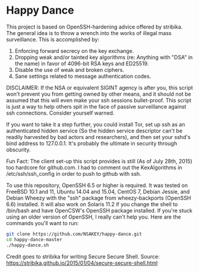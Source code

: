 Happy Dance
===================

This project is based on OpenSSH-hardening advice offered by stribika. The general idea is to throw a wrench into the works of illegal mass surveillance. This is accomplished by:

1. Enforcing forward secrecy on the key exchange.
2. Dropping weak and/or tainted key algorithms (re: Anything with "DSA" in the name) in favor of 4096-bit RSA keys and ED25519.
3. Disable the use of weak and broken ciphers.
4. Sane settings related to message authentication codes.

DISCLAIMER: If the NSA or equivalent SIGINT agency is after you, this script won't prevent you from getting owned by other means, and it should not be assumed that this will even make your ssh sessions bullet-proof. This script is just a way to help others spit in the face of passive surveillance against ssh connections. Consider yourself warned.

If you want to take it a step further, you could install Tor, set up ssh as an authenticated hidden service (So the hidden service descriptor can't be readily harvested by bad actors and researchers), and then set your sshd's bind address to 127.0.0.1. It's probably the ultimate in security through obscurity.

Fun Fact: The client set-up this script provides is still (As of July 28th, 2015) too hardcore for github.com. I had to comment out the KexAlgorithms in /etc/ssh/ssh_config in order to push to github with ssh. 

To use this repository, OpenSSH 6.5 or higher is required. It was tested on FreeBSD 10.1 and 11, Ubuntu 14.04 and 15.04, CentOS 7, Debian Jessie, and Debian Wheezy with the "ssh" package from wheezy-backports (OpenSSH 6.6) installed. It will also work on Solaris 11.2 if you change the shell to /bin/bash and have OpenCSW's OpenSSH package installed. If you're stuck using an older version of OpenSSH, I really can't help you. Here are the commands you'll want to run:

```sh
git clone https://github.com/NSAKEY/happy-dance.git
cd happy-dance-master
./happy-dance.sh
```

Credit goes to stribika for writing Secure Secure Shell. Source: https://stribika.github.io/2015/01/04/secure-secure-shell.html
